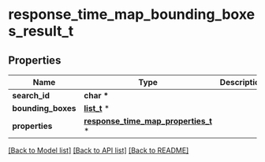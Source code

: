 # response_time_map_bounding_boxes_result_t

## Properties
Name | Type | Description | Notes
------------ | ------------- | ------------- | -------------
**search_id** | **char \*** |  | 
**bounding_boxes** | [**list_t**](response_bounding_box.md) \* |  | 
**properties** | [**response_time_map_properties_t**](response_time_map_properties.md) \* |  | 

[[Back to Model list]](../README.md#documentation-for-models) [[Back to API list]](../README.md#documentation-for-api-endpoints) [[Back to README]](../README.md)


